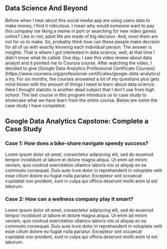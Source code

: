 ## Data Science And Beyond

<p align="left">Before when I hear about this social media app are using users data to make money, I find it ridiculous. I mean why would someone want to pay this company me liking a meme in port or searching for new video games online? Like or not, adult life are made of big decision. And, most them are not for us to make. So, probably think how can these people make decision for all of us with exactly knowing each individual person. The answer is insights. That is where I got interested in data science, well, at that time I didn't know what its called. One day, I saw this video review about data analyst and it pointed me to Coursra course. After watching the video, I decided to give [Google Data Analytics Professional Certificate Courses](https://www.coursera.org/professional-certificates/google-data-analytics) a try. For six months, the courses answered a lot of my questions plus gets mind blown with the amount of things I need to learn about data science. Here I thought statistic is another dead subject that I don't use from high school. The last course in this program introduce us to case study to showcase what we have learn from the entire course. Below are some the case study I have completed:</p>

## Google Data Analytics Capstone: Complete a Case Study

### Case 1: How does a bike-share navigate speedy success?

<p align="left">Lorem ipsum dolor sit amet, consectetur adipiscing elit, sed do eiusmod tempor incididunt ut labore et dolore magna aliqua. Ut enim ad minim veniam, quis nostrud exercitation ullamco laboris nisi ut aliquip ex ea commodo consequat. Duis aute irure dolor in reprehenderit in voluptate velit esse cillum dolore eu fugiat nulla pariatur. Excepteur sint occaecat cupidatat non proident, sunt in culpa qui officia deserunt mollit anim id est laborum.</p>


### Case 2: How can a wellness company play it smart?

<p align="left">Lorem ipsum dolor sit amet, consectetur adipiscing elit, sed do eiusmod tempor incididunt ut labore et dolore magna aliqua. Ut enim ad minim veniam, quis nostrud exercitation ullamco laboris nisi ut aliquip ex ea commodo consequat. Duis aute irure dolor in reprehenderit in voluptate velit esse cillum dolore eu fugiat nulla pariatur. Excepteur sint occaecat cupidatat non proident, sunt in culpa qui officia deserunt mollit anim id est laborum.</p>
